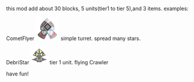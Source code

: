 this mod add about  30 blocks, 5 units(tier1 to tier 5),and 3 items.
examples:

CometFlyer
![](assets/sprites/blocks/turrets/comet-flyer.png)
simple turret. spread many stars.

DebriStar
![](assets/sprites/units/debri-star.png)
tier 1 unit. flying Crawler

have fun!
